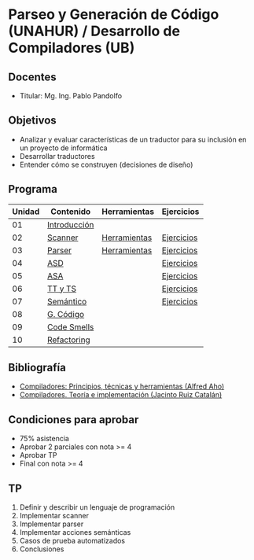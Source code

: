 # Parseo y Generación de Código (UNAHUR) / Desarrollo de Compiladores (UB)

## Docentes

* Titular: Mg. Ing. Pablo Pandolfo

## Objetivos

* Analizar y evaluar características de un traductor para su inclusión en un proyecto de informática
* Desarrollar traductores
* Entender cómo se construyen (decisiones de diseño)

## Programa

| Unidad | Contenido | Herramientas | Ejercicios |
| -- | -- | -- | -- |
| 01 | [Introducción](doc/01-intro-contenido.md)  |                                                |                                               |
| 02 | [Scanner](doc/02-scanner-contenido.md)     | [Herramientas](doc/02-scanner-herramientas.md) | [Ejercicios](doc/02-scanner-ejercicios.md)    |
| 03 | [Parser](doc/03-parser-contenido.md)       | [Herramientas](doc/03-parser-herramientas.md)  | [Ejercicios](doc/03-parser-ejercicios.md)     |
| 04 | [ASD](doc/04-parser-asd-contenido.md)      |                                                | [Ejercicios](doc/04-parser-asd-ejercicios.md) |
| 05 | [ASA](doc/05-parser-asa-contenido.md)      |                                                | [Ejercicios](doc/05-parser-asa-ejercicios.md) |
| 06 | [TT y TS](doc/06-tablas-contenido.md)      |                                                | [Ejercicios](doc/06-tablas-ejercicios.md)     |
| 07 | [Semántico](doc/07-semantico-contenido.md) |                                                | [Ejercicios](doc/07-semantico-ejercicios.md)  |
| 08 | [G. Código](doc/08-generacion-contenido.md)    |                                            |                                               |
| 09 | [Code Smells](doc/09-codesmells-contenido.md)  |                                            |                                               |
| 10 | [Refactoring](doc/10-refactoring-contenido.md) |                                            |                                               |

## Bibliografía

* [Compiladores: Principios, técnicas y herramientas (Alfred Aho)](biblio/)
* [Compiladores. Teoría e implementación (Jacinto Ruiz Catalán)](biblio/)

## Condiciones para aprobar

* 75% asistencia
* Aprobar 2 parciales con nota >= 4
* Aprobar TP
* Final con nota >= 4

## TP

1. Definir y describir un lenguaje de programación
1. Implementar scanner
1. Implementar parser
1. Implementar acciones semánticas
1. Casos de prueba automatizados
1. Conclusiones
